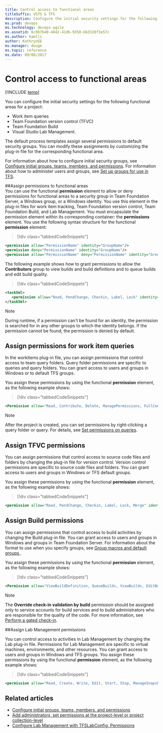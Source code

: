 ```yaml
---
title: Control access to functional areas
titleSuffix: VSTS & TFS
description: Configure the initial security settings for the following functional areas for a project in Team Foundation Server  
ms.prod: devops
ms.technology: devops-agile
ms.assetid: 6c967b40-4842-41db-9350-bb3320f3e57c
ms.author: kaelli
author: KathrynEE
ms.manager: douge
ms.topic: reference
ms.date: 09/08/2017
---
```


# Control access to functional areas

[!INCLUDE [temp](../../../_shared/customization-phase-0-and-1-plus-version-header.md)]

You can configure the initial security settings for the following functional areas for a project: 
- Work item queries
- Team Foundation version control (TFVC) 
- Team Foundation Build
- Visual Studio Lab Management. 
 
The default process templates assign several permissions to default security groups. You can modify these assignments by customizing the plug-in file for the corresponding functional area.  

For information about how to configure initial security groups, see [Configure initial groups, teams, members, and permissions](configure-initial-groups-teams-members-permissions.md). For information about how to administer users and groups, see [Set up groups for use in TFS](/tfs/server/admin/setup-ad-groups).  
  
<a name="ElementsFunctionalArea"></a> 
##Assign permissions to functional areas  
 You can use the functional **permission** element to allow or deny permissions for functional areas to a security group in Team Foundation Server, a Windows group, or a Windows identity. You use this element in the plug-in files for work item tracking, Team Foundation version control, Team Foundation Build, and Lab Management. You must encapsulate the permission element within its corresponding container: the **permissions** element. You use the following syntax structure for the functional **permission** element:  
  
> [!div class="tabbedCodeSnippets"]
```XML  
<permission allow="PermissionName" identity="GroupName"/>  
<permission deny="PermissionName" identity="GroupName"/>  
<permission allow="PermissionName" deny="PermissionName" identity="GroupName"/>  
```  

The following example shows how to grant permissions to allow the **Contributors** group to view builds and build definitions and to queue builds and edit build quality.  
  
> [!div class="tabbedCodeSnippets"]
```XML 
<taskXml>  
   <permission allow="Read, PendChange, Checkin, Label, Lock" identity="[$$PROJECTNAME$$]\Contributors"/>  
</taskXml>  
```  
  
> [!NOTE]  
>  During runtime, if a permission can't be found for an identity, the permission is searched for in any other groups to which the identity belongs. If the permission cannot be found, the permission is denied by default.  
  
<a name="Queries"></a> 
##  Assign permissions for work item queries  
In the workitems plug-in file, you can assign permissions that control access to team query folders. Query folder permissions are specific to queries and query folders. You can grant access to users and groups in Windows or to default TFS groups.  
  
 You assign these permissions by using the functional **permission** element, as the following example shows:  
  
> [!div class="tabbedCodeSnippets"]
```XML 
<Permission allow="Read, Contribute, Delete, ManagePermissions, FullControl" identity="="[$$PROJECTNAME$$]\$$PROJECTADMINGROUP$$" />   
```  
  
> [!NOTE]  
>  After the project is created, you can set permissions by right-clicking a query folder or query. For details, see [Set permissions on queries](../../../track/set-query-permissions.md).  
  
  
<a name="VersionControl"></a> 
##  Assign TFVC permissions 
You can assign permissions that control access to source code files and folders by changing the plug-in file for version control. Version control permissions are specific to source code files and folders. You can grant access to users and groups in Windows or TFS default groups.  
  
You assign these permissions by using the functional **permission** element, as the following example shows:  
  
> [!div class="tabbedCodeSnippets"]
```XML 
<permission allow="Read, PendChange, Checkin, Label, Lock, Merge" identity="[$$PROJECTNAME$$]\@@Contributors@@" />  
```  
 
  
<a name="Build"></a> 
##  Assign Build permissions    
You can assign permissions that control access to build activities by changing the Build plug-in file. You can grant access to users and groups in Windows and groups in Team Foundation Server. For information about the format to use when you specify groups, see [Group macros and default groups ](configure-initial-groups-teams-members-permissions.md#group-macros).  
  
 You assign these permissions by using the functional **permission** element, as the following example shows:  
  
> [!div class="tabbedCodeSnippets"]
```XML
<Permission allow="ViewBuildDefinition, QueueBuilds, ViewBuilds, EditBuildQuality" identity="[$$PROJECTNAME$$]\@@Contributors@@" />  
```  
   
  
> [!NOTE]  
>  The **Override check-in validation by build** permission should be assigned only to service accounts for build services and to build administrators who are responsible for the quality of the code. For more information, see [Perform a gated check-in](../../../../repos/tfvc/check-folder-controlled-by-gated-check-build-process.md).  
  
  
<a name="LabManagement"></a> 
##Assign Lab Management permissions

You can control access to activities in Lab Management by changing the Lab plug-in file. Permissions for Lab Management are specific to virtual machines, environments, and other resources. You can grant access to users and groups in Windows and TFS groups. You assign these permissions by using the functional **permission** element, as the following example shows:  
  
> [!div class="tabbedCodeSnippets"]
```XML 
<permission allow="Read, Create, Write, Edit, Start, Stop, ManageSnapshots, Pause" identity="[$$PROJECTNAME$$]\@@Contributors@@" />  
```  

 
  
## Related articles
- [Configure initial groups, teams, members, and permissions](configure-initial-groups-teams-members-permissions.md)   
- [Add administrators, set permissions at the project-level or project collection-level](../../../../organizations/security/set-project-collection-level-permissions.md)
- [Configure Lab Management with TFSLabConfig, Permissions](/tfs/server/ref/command-line/tfslabconfig-cmd#permissions)

 